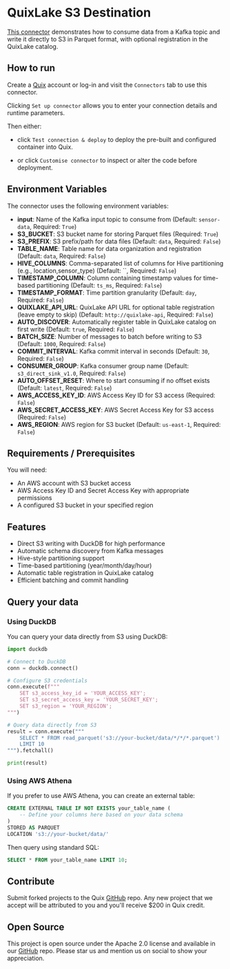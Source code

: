 # QuixLake S3 Destination

[This connector](https://github.com/quixio/quix-samples/tree/main/python/destinations/quixlake-destination) demonstrates how to consume data from a Kafka topic and write it directly to S3 in Parquet format, with optional registration in the QuixLake catalog.

## How to run

Create a [Quix](https://portal.platform.quix.io/signup?xlink=github) account or log-in and visit the `Connectors` tab to use this connector.

Clicking `Set up connector` allows you to enter your connection details and runtime parameters.

Then either: 
* click `Test connection & deploy` to deploy the pre-built and configured container into Quix. 

* or click `Customise connector` to inspect or alter the code before deployment.

## Environment Variables

The connector uses the following environment variables:

- **input**: Name of the Kafka input topic to consume from (Default: `sensor-data`, Required: `True`)
- **S3_BUCKET**: S3 bucket name for storing Parquet files (Required: `True`)
- **S3_PREFIX**: S3 prefix/path for data files (Default: `data`, Required: `False`)
- **TABLE_NAME**: Table name for data organization and registration (Default: `data`, Required: `False`)
- **HIVE_COLUMNS**: Comma-separated list of columns for Hive partitioning (e.g., location,sensor_type) (Default: ``, Required: `False`)
- **TIMESTAMP_COLUMN**: Column containing timestamp values for time-based partitioning (Default: `ts_ms`, Required: `False`)
- **TIMESTAMP_FORMAT**: Time partition granularity (Default: `day`, Required: `False`)
- **QUIXLAKE_API_URL**: QuixLake API URL for optional table registration (leave empty to skip) (Default: `http://quixlake-api`, Required: `False`)
- **AUTO_DISCOVER**: Automatically register table in QuixLake catalog on first write (Default: `true`, Required: `False`)
- **BATCH_SIZE**: Number of messages to batch before writing to S3 (Default: `1000`, Required: `False`)
- **COMMIT_INTERVAL**: Kafka commit interval in seconds (Default: `30`, Required: `False`)
- **CONSUMER_GROUP**: Kafka consumer group name (Default: `s3_direct_sink_v1.0`, Required: `False`)
- **AUTO_OFFSET_RESET**: Where to start consuming if no offset exists (Default: `latest`, Required: `False`)
- **AWS_ACCESS_KEY_ID**: AWS Access Key ID for S3 access (Required: `False`)
- **AWS_SECRET_ACCESS_KEY**: AWS Secret Access Key for S3 access (Required: `False`)
- **AWS_REGION**: AWS region for S3 bucket (Default: `us-east-1`, Required: `False`)

## Requirements / Prerequisites

You will need:
- An AWS account with S3 bucket access
- AWS Access Key ID and Secret Access Key with appropriate permissions
- A configured S3 bucket in your specified region

## Features

- Direct S3 writing with DuckDB for high performance
- Automatic schema discovery from Kafka messages
- Hive-style partitioning support
- Time-based partitioning (year/month/day/hour)
- Automatic table registration in QuixLake catalog
- Efficient batching and commit handling

## Query your data

### Using DuckDB

You can query your data directly from S3 using DuckDB:

```python
import duckdb

# Connect to DuckDB
conn = duckdb.connect()

# Configure S3 credentials
conn.execute(f"""
    SET s3_access_key_id = 'YOUR_ACCESS_KEY';
    SET s3_secret_access_key = 'YOUR_SECRET_KEY';
    SET s3_region = 'YOUR_REGION';
""")

# Query data directly from S3
result = conn.execute("""
    SELECT * FROM read_parquet('s3://your-bucket/data/*/*/*.parquet')
    LIMIT 10
""").fetchall()

print(result)
```

### Using AWS Athena

If you prefer to use AWS Athena, you can create an external table:

```sql
CREATE EXTERNAL TABLE IF NOT EXISTS your_table_name (
    -- Define your columns here based on your data schema
)
STORED AS PARQUET
LOCATION 's3://your-bucket/data/'
```

Then query using standard SQL:

```sql
SELECT * FROM your_table_name LIMIT 10;
```

## Contribute

Submit forked projects to the Quix [GitHub](https://github.com/quixio/quix-samples) repo. Any new project that we accept will be attributed to you and you'll receive $200 in Quix credit.

## Open Source

This project is open source under the Apache 2.0 license and available in our [GitHub](https://github.com/quixio/quix-samples) repo. Please star us and mention us on social to show your appreciation.
